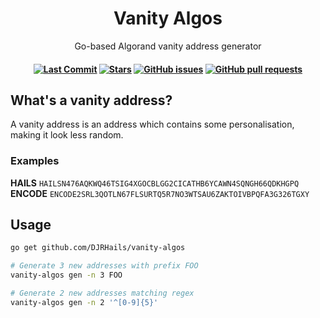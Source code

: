 <h1 align="center">
  Vanity Algos
</h1>
<p align="center">
  Go-based Algorand vanity address generator
</p>

<h4 align="center">


[![Last Commit](https://img.shields.io/github/last-commit/DJRHails/vanity-algos.svg?style=plasticr)](https://github.com/DJRHails/vanity-algos/commits/master)
[![Stars](https://img.shields.io/github/stars/DJRHails/vanity-algos.svg?style=plasticr)](https://github.com/DJRHails/vanity-algos/stargazers)
[![GitHub issues](https://img.shields.io/github/issues-raw/DJRHails/vanity-algos?style=flat)](https://github.com/DJRHails/vanity-algos/issues)
[![GitHub pull requests](https://img.shields.io/github/issues-pr/DJRHails/vanity-algos)](https://github.com/DJRHails/vanity-algos/pulls)
</h4>

## What's a vanity address?
A vanity address is an address which contains some personalisation, making it look less random.

### Examples
**HAILS**  `HAILSN476AQKWQ46TSIG4XGOCBLGG2CICATHB6YCAWN4SQNGH66QDKHGPQ`
**ENCODE** `ENCODE2SRL3QOTLN67FLSURTQ5R7NO3WTSAU6ZAKTOIVBPQFA3G326TGXY`

## Usage
```bash
go get github.com/DJRHails/vanity-algos

# Generate 3 new addresses with prefix FOO
vanity-algos gen -n 3 FOO

# Generate 2 new addresses matching regex
vanity-algos gen -n 2 '^[0-9]{5}'
```
